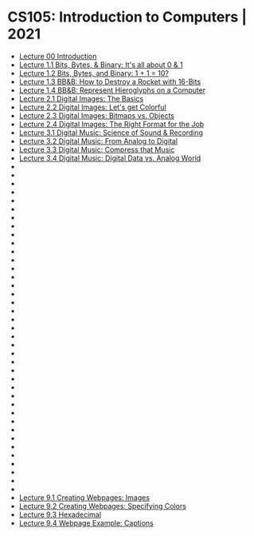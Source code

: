 # CS105: Introduction to Computers  | 2021

- [Lecture 00 Introduction](https://www.youtube.com/watch?v=Qpw-udshXdM)
- [Lecture 1.1 Bits, Bytes, & Binary: It's all about 0 & 1](https://www.youtube.com/watch?v=LOV_BwQfOqI)
- [Lecture 1.2 Bits, Bytes, and Binary: 1 + 1 = 10?](https://www.youtube.com/watch?v=CzrUquTurzw)
- [Lecture 1.3 BB&B: How to Destroy a Rocket with 16-Bits](https://www.youtube.com/watch?v=vTDCChTAnrs)
- [Lecture 1.4 BB&B: Represent Hieroglyphs on a Computer](https://www.youtube.com/watch?v=Suodr0VVHgM)
- [Lecture 2.1 Digital Images: The Basics](https://www.youtube.com/watch?v=MNAshR_e9sk)
- [Lecture 2.2 Digital Images: Let's get Colorful](https://www.youtube.com/watch?v=NYBAxql8-Xo)
- [Lecture 2.3 Digital Images: Bitmaps vs. Objects](https://www.youtube.com/watch?v=qysuyTJ8FJY)
- [Lecture 2.4 Digital Images: The Right Format for the Job](https://www.youtube.com/watch?v=hFaI3a91ugo)
- [Lecture 3.1 Digital Music: Science of Sound & Recording](https://www.youtube.com/watch?v=KuLxqrdmais)
- [Lecture 3.2 Digital Music: From Analog to Digital](https://www.youtube.com/watch?v=ejJEzdUwFjQ)
- [Lecture 3.3 Digital Music: Compress that Music](https://www.youtube.com/watch?v=TiipidPdVw4)
- [Lecture 3.4 Digital Music: Digital Data vs. Analog World](https://www.youtube.com/watch?v=nOeh-WP4Xf0)
- []()
- []()
- []()
- []()
- []()
- []()
- []()
- []()
- []()
- []()
- []()
- []()
- []()
- []()
- []()
- []()
- []()
- []()
- []()
- []()
- []()
- []()
- []()
- []()
- []()
- []()
- []()
- []()
- []()
- []()
- []()
- []()
- []()
- []()
- []()
- []()
- []()
- []()
- []()
- [Lecture 9.1 Creating Webpages: Images](https://www.youtube.com/watch?v=eJ04XVHkr4s)
- [Lecture 9.2 Creating Webpages: Specifying Colors](https://www.youtube.com/watch?v=6OxyB9yuSzo)
- [Lecture 9.3 Hexadecimal](https://www.youtube.com/watch?v=GrV6BKNlCic)
- [Lecture 9.4 Webpage Example: Captions](https://www.youtube.com/watch?v=ro34I0AgNs0)
